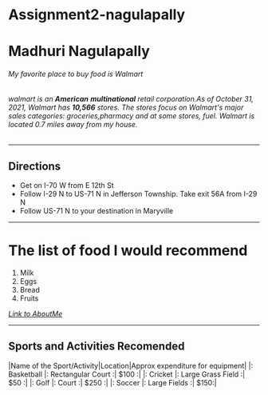 # Assignment2-nagulapally
# Madhuri Nagulapally
###### My favorite place to buy food is Walmart
###### walmart is an **American** __multinational__ retail corporation.As of October 31, 2021, Walmart has **10,566** stores. The stores focus on  Walmart's major sales categories: groceries,pharmacy and at some stores, fuel. Walmart is located 0.7 miles away from my house.
___
## Directions
* Get on I-70 W from E 12th St 
* Follow I-29 N to US-71 N in Jefferson Township. Take exit 56A from I-29 N
* Follow US-71 N to your destination in Maryville
___

# The list of food I would recommend
1. Milk
2. Eggs
3. Bread
4. Fruits

[*Link to AboutMe*](https://github.com/Madhuri221998/assignment2-nagulapally/blob/main/AboutMe.md)

___

## Sports and Activities Recomended

|Name of the Sport/Activity|Location|Approx expenditure for equipment|
|: Basketball |: Rectangular Court :| $100 :|
|: Cricket |: Large Grass Field :| $50 :|
|: Golf |: Court :| $250 :|
|: Soccer |: Large Fields :| $150:|
